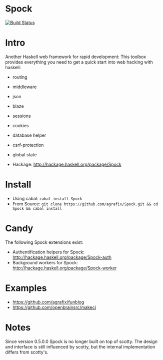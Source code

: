 Spock
=====

[![Build Status](https://drone.io/github.com/agrafix/Spock/status.png)](https://drone.io/github.com/agrafix/Spock/latest)

# Intro

Another Haskell web framework for rapid development: This toolbox provides
everything you need to get a quick start into web hacking with haskell:

* routing
* middleware
* json
* blaze
* sessions
* cookies
* database helper
* csrf-protection
* global state

* Hackage: http://hackage.haskell.org/package/Spock


# Install

* Using cabal: `cabal install Spock`
* From Source: `git clone https://github.com/agrafix/Spock.git && cd Spock && cabal install`

# Candy

The following Spock extensions exist:

* Authentification helpers for Spock: http://hackage.haskell.org/package/Spock-auth
* Background workers for Spock: http://hackage.haskell.org/package/Spock-worker

# Examples

* https://github.com/agrafix/funblog
* https://github.com/openbrainsrc/makeci

# Notes

Since version 0.5.0.0 Spock is no longer built on top of scotty. The
design and interface is still influenced by scotty, but the internal
implementation differs from scotty's.
